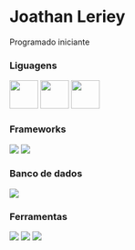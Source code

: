 <h1>Joathan Leriey</h1>

<p>Programado iniciante</p>

<h3> Liguagens </h3>
<p>
    <img src="https://cdn.jsdelivr.net/gh/devicons/devicon@latest/icons/javascript/javascript-original.svg" width= "50 px" />
    <img src="https://cdn.jsdelivr.net/gh/devicons/devicon@latest/icons/html5/html5-original-wordmark.svg" width= "50 px"/>
    <img src="https://cdn.jsdelivr.net/gh/devicons/devicon@latest/icons/css3/css3-original-wordmark.svg" width= "50 px"/>
</p>

<h3>Frameworks</h3>
<p>
    <img src="https://cdn.jsdelivr.net/gh/devicons/devicon@latest/icons/react/react-original.svg"/>
    <img src="https://cdn.jsdelivr.net/gh/devicons/devicon@latest/icons/nodejs/nodejs-original.svg"/>
</p>

<h3>Banco de dados</h3>
<p>
    <img src="https://cdn.jsdelivr.net/gh/devicons/devicon@latest/icons/postgresql/postgresql-original.svg"/>
</p>

<h3>Ferramentas</h3>
<p>
    <img src="https://cdn.jsdelivr.net/gh/devicons/devicon@latest/icons/vscode/vscode-original.svg"/>
    <img src="https://cdn.jsdelivr.net/gh/devicons/devicon@latest/icons/github/github-original.svg"/>
    <img src="https://cdn.jsdelivr.net/gh/devicons/devicon@latest/icons/git/git-plain.svg"/>
</p>
          